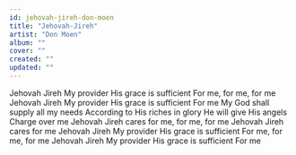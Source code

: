 ```yaml
---
id: jehovah-jireh-don-moen
title: "Jehovah-Jireh"
artist: "Don Moen"
album: ""
cover: ""
created: ""
updated: ""
---
```


Jehovah Jireh
My provider
His grace is sufficient
For me, for me, for me
Jehovah Jireh
My provider
His grace is sufficient
For me
My God shall supply all my needs
According to His riches in glory
He will give His angels
Charge over me
Jehovah Jireh cares for me, for me, for me
Jehovah Jireh cares for me
Jehovah Jireh
My provider
His grace is sufficient
For me, for me, for me
Jehovah Jireh
My provider
His grace is sufficient
For me